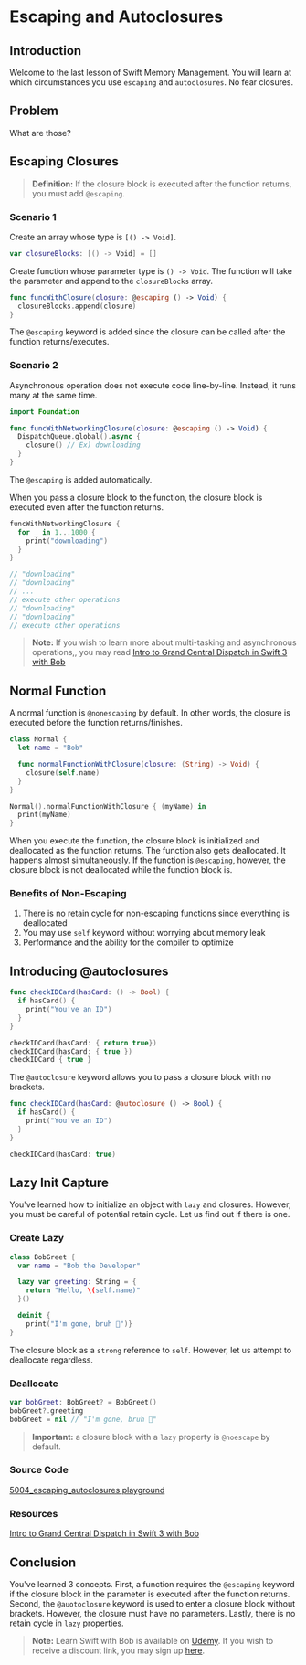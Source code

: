 # Escaping and Autoclosures
## Introduction
Welcome to the last lesson of Swift Memory Management. You will learn at which circumstances you use `escaping` and `autoclosures`. No fear closures.

## Problem
What are those?


## Escaping Closures

> **Definition:** If the closure block is executed after the function returns, you must add `@escaping`.

### Scenario 1
Create an array whose type is `[() -> Void]`.

```swift
var closureBlocks: [() -> Void] = []
```

Create function whose parameter type is `() -> Void`. The function will take the parameter and append to the `closureBlocks` array.

```swift
func funcWithClosure(closure: @escaping () -> Void) {
  closureBlocks.append(closure)
}
```

The `@escaping` keyword is added since the closure can be called after the function returns/executes.

### Scenario 2
Asynchronous operation does not execute code line-by-line. Instead, it runs many at the same time.

```swift
import Foundation

func funcWithNetworkingClosure(closure: @escaping () -> Void) {
  DispatchQueue.global().async {
    closure() // Ex) downloading
  }
}

```
The `@escaping` is added automatically.

When you pass a closure block to the function, the closure block is executed even after the function returns.

```swift
funcWithNetworkingClosure {
  for _ in 1...1000 {
    print("downloading")
  }
}

// "downloading"
// "downloading"
// ...
// execute other operations
// "downloading"
// "downloading"
// execute other operations
```

> **Note:** If you wish to learn more about multi-tasking and asynchronous operations,, you may read [Intro to Grand Central Dispatch in Swift 3 with Bob](https://blog.bobthedeveloper.io/intro-to-grand-central-dispatch-in-swift-3-with-bob-lee-1d4b56f731b3)

## Normal Function
A normal function is `@nonescaping` by default. In other words, the closure is executed before the function returns/finishes.


```swift
class Normal {
  let name = "Bob"

  func normalFunctionWithClosure(closure: (String) -> Void) {
    closure(self.name)
  }
}

Normal().normalFunctionWithClosure { (myName) in
  print(myName)
}
```

When you execute the function, the closure block is initialized and deallocated as the function returns. The function also gets deallocated. It happens almost simultaneously. If the function is `@escaping`, however, the closure block is not deallocated while the function block is.


### Benefits of Non-Escaping
1. There is no retain cycle for non-escaping functions since everything is deallocated
2. You may use `self` keyword without worrying about memory leak
3. Performance and the ability for the compiler to optimize


## Introducing @autoclosures

```swift
func checkIDCard(hasCard: () -> Bool) {
  if hasCard() {
    print("You've an ID")
  }
}

checkIDCard(hasCard: { return true})
checkIDCard(hasCard: { true })
checkIDCard { true }
```
The `@autoclosure` keyword allows you to pass a closure block with no brackets.

```swift
func checkIDCard(hasCard: @autoclosure () -> Bool) {
  if hasCard() {
    print("You've an ID")
  }
}

checkIDCard(hasCard: true)
```

## Lazy Init Capture
You've learned how to initialize an object with `lazy` and closures. However, you must be careful of potential retain cycle. Let us find out if there is one.

### Create Lazy

```swift
class BobGreet {
  var name = "Bob the Developer"

  lazy var greeting: String = {
    return "Hello, \(self.name)"
  }()

  deinit {
    print("I'm gone, bruh 🙆‍")}
}
```

The closure block as a `strong` reference to `self`. However, let us attempt to deallocate regardless.

### Deallocate
```swift
var bobGreet: BobGreet? = BobGreet()
bobGreet?.greeting
bobGreet = nil // "I'm gone, bruh 🙆‍"
```

> **Important:** a closure block with a `lazy` property is `@noescape` by default.

### Source Code
[5004_escaping_autoclosures.playground](https://www.dropbox.com/sh/9qhlmvrbv4rjzum/AACq-MMUDUADBw7y-ENhpakpa?dl=0)

### Resources
[Intro to Grand Central Dispatch in Swift 3 with Bob](https://blog.bobthedeveloper.io/intro-to-grand-central-dispatch-in-swift-3-with-bob-lee-1d4b56f731b3)

## Conclusion
You've learned 3 concepts. First, a function requires the `@escaping` keyword if the closure block in the parameter is executed after the function returns. Second, the `@auotoclosure` keyword is used to enter a closure block without brackets. However, the closure must have no parameters. Lastly, there is no retain cycle in `lazy` properties.

> **Note:** Learn Swift with Bob is available on [Udemy](https://udemy.com/learn-swift-with-bob/). If you wish to receive a discount link, you may sign up [here](https://goo.gl/RR4K27).
